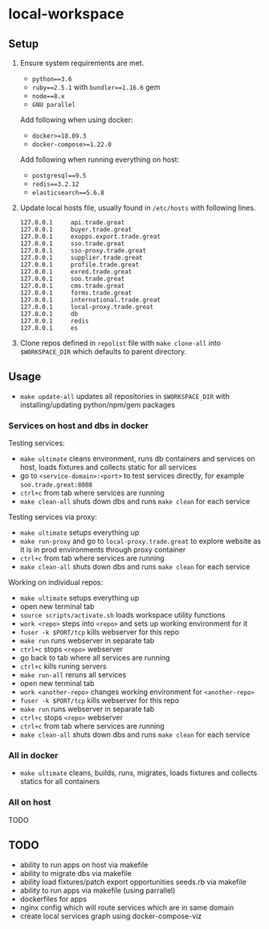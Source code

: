 # local-workspace

## Setup

1. Ensure system requirements are met.
    - `python==3.6`
    - `ruby==2.5.1` with `bundler==1.16.6` gem
    - `node==8.x`
    - `GNU parallel`

    Add following when using docker:
    - `docker>=18.09.3`
    - `docker-compose>=1.22.0`

    Add following when running everything on host:
    - `postgresql==9.5`
    - `redis==3.2.12`
    - `elasticsearch==5.6.8`

2. Update local hosts file, usually found in `/etc/hosts` with following lines.

    ```Text
    127.0.0.1     api.trade.great
    127.0.0.1     buyer.trade.great
    127.0.0.1     exopps.export.trade.great
    127.0.0.1     sso.trade.great
    127.0.0.1     sso-proxy.trade.great
    127.0.0.1     supplier.trade.great
    127.0.0.1     profile.trade.great
    127.0.0.1     exred.trade.great
    127.0.0.1     soo.trade.great
    127.0.0.1     cms.trade.great
    127.0.0.1     forms.trade.great
    127.0.0.1     international.trade.great
    127.0.0.1     local-proxy.trade.great
    127.0.0.1     db
    127.0.0.1     redis
    127.0.0.1     es
    ```

3. Clone repos defined in `repolist` file with `make clone-all` into `$WORKSPACE_DIR` which defaults to parent directory.

## Usage

- `make update-all` updates all repositories in `$WORKSPACE_DIR` with installing/updating python/npm/gem packages

### Services on host and dbs in docker

Testing services:

- `make ultimate` cleans environment, runs db containers and services on host, loads fixtures and collects static for all services
- go to `<service-domain>:<port>` to test services directly, for example `soo.trade.great:8008`
- `ctrl+c` from tab where services are running
- `make clean-all` shuts down dbs and runs `make clean` for each service

Testing services via proxy:

- `make ultimate` setups everything up
- `make run-proxy` and go to `local-proxy.trade.great` to explore website as it is in prod environments through proxy container
- `ctrl+c` from tab where services are running
- `make clean-all` shuts down dbs and runs `make clean` for each service

Working on individual repos:

- `make ultimate` setups everything up
- open new terminal tab
- `source scripts/activate.sh` loads workspace utility functions
- `work <repo>` steps into `<repo>` and sets up working environment for it
- `fuser -k $PORT/tcp` kills webserver for this repo
- `make run` runs webserver in separate tab
- `ctrl+c` stops `<repo>` webserver
- go back to tab where all services are running
- `ctrl+c` kills runing servers
- `make run-all` reruns all services
- open new terminal tab
- `work <another-repo>` changes working environment for `<another-repo>`
- `fuser -k $PORT/tcp` kills webserver for this repo
- `make run` runs webserver in separate tab
- `ctrl+c` stops `<repo>` webserver
- `ctrl+c` from tab where services are running
- `make clean-all` shuts down dbs and runs `make clean` for each service

### All in docker

- `make ultimate` cleans, builds, runs, migrates, loads fixtures and collects statics for all containers

### All on host

TODO

## TODO

- ability to run apps on host via makefile
- ability to migrate dbs via makefile
- ability load fixtures/patch export opportunities seeds.rb via makefile
- ability to run apps via makefile (using parrallel)
- dockerfiles for apps
- nginx config which will route services which are in same domain
- create local services graph using docker-compose-viz
